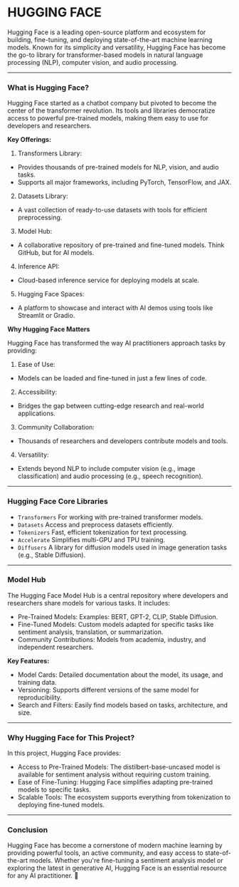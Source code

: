 # HUGGING FACE

Hugging Face is a leading open-source platform and ecosystem for building, fine-tuning, and deploying state-of-the-art machine learning models. Known for its simplicity and versatility, Hugging Face has become the go-to library for transformer-based models in natural language processing (NLP), computer vision, and audio processing.

---

### What is Hugging Face?

Hugging Face started as a chatbot company but pivoted to become the center of the transformer revolution. Its tools and libraries democratize access to powerful pre-trained models, making them easy to use for developers and researchers.

**Key Offerings:**

1. Transformers Library:

  - Provides thousands of pre-trained models for NLP, vision, and audio tasks.
  - Supports all major frameworks, including PyTorch, TensorFlow, and JAX.

2. Datasets Library:

  - A vast collection of ready-to-use datasets with tools for efficient preprocessing.

3. Model Hub:

  - A collaborative repository of pre-trained and fine-tuned models. Think GitHub, but for AI models.

4. Inference API:

  - Cloud-based inference service for deploying models at scale.

5. Hugging Face Spaces:

  - A platform to showcase and interact with AI demos using tools like Streamlit or Gradio.

**Why Hugging Face Matters**

Hugging Face has transformed the way AI practitioners approach tasks by providing:

1. Ease of Use:

  - Models can be loaded and fine-tuned in just a few lines of code.

2. Accessibility:

  - Bridges the gap between cutting-edge research and real-world applications.

3. Community Collaboration:

  - Thousands of researchers and developers contribute models and tools.

4. Versatility:

  - Extends beyond NLP to include computer vision (e.g., image classification) and audio processing (e.g., speech recognition).

---

### Hugging Face Core Libraries

  - `Transformers`	For working with pre-trained transformer models.
  - `Datasets`	Access and preprocess datasets efficiently.
  - `Tokenizers`	Fast, efficient tokenization for text processing.
  - `Accelerate`	Simplifies multi-GPU and TPU training.
  - `Diffusers`	A library for diffusion models used in image generation tasks (e.g., Stable Diffusion).

---

### Model Hub

The Hugging Face Model Hub is a central repository where developers and researchers share models for various tasks. It includes:

  - Pre-Trained Models: Examples: BERT, GPT-2, CLIP, Stable Diffusion.
  - Fine-Tuned Models: Custom models adapted for specific tasks like sentiment analysis, translation, or summarization.
  - Community Contributions: Models from academia, industry, and independent researchers.

**Key Features:**

  - Model Cards: Detailed documentation about the model, its usage, and training data.
  - Versioning: Supports different versions of the same model for reproducibility.
  - Search and Filters: Easily find models based on tasks, architecture, and size.

---

### Why Hugging Face for This Project?

In this project, Hugging Face provides:

  - Access to Pre-Trained Models: The distilbert-base-uncased model is available for sentiment analysis without requiring custom training.
  - Ease of Fine-Tuning: Hugging Face simplifies adapting pre-trained models to specific tasks.
  - Scalable Tools: The ecosystem supports everything from tokenization to deploying fine-tuned models.

---

### Conclusion

Hugging Face has become a cornerstone of modern machine learning by providing powerful tools, an active community, and easy access to state-of-the-art models. Whether you're fine-tuning a sentiment analysis model or exploring the latest in generative AI, Hugging Face is an essential resource for any AI practitioner. 🚀
